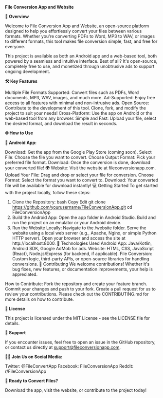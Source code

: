 **File Conversion App and Website**

**🚀 Overview**

Welcome to File Conversion App and Website, an open-source platform designed to help you effortlessly convert your files between various formats. Whether you're converting PDFs to Word, MP3 to WAV, or images to different formats, this tool makes file conversion simple, fast, and free for everyone.


This project is available as both an Android app and a web-based tool, both powered by a seamless and intuitive interface. Best of all? It's open-source, completely free to use, and monetized through unobtrusive ads to support ongoing development.



**🛠️ Key Features**


Multiple File Formats Supported: Convert files such as PDFs, Word documents, MP3, WAV, images, and much more.
Ad-Supported: Enjoy free access to all features with minimal and non-intrusive ads.
Open Source: Contribute to the development of this tool. Clone, fork, and modify the project to suit your needs!
Cross-Platform: Use the app on Android or the web-based tool from any browser.
Simple and Fast: Upload your file, select the desired format, and download the result in seconds.


**🌐 How to Use**


**📱 Android App:**


Download: Get the app from the Google Play Store (coming soon).
Select File: Choose the file you want to convert.
Choose Output Format: Pick your preferred file format.
Download: Once the conversion is done, download your converted file!
🌍 Website:
Visit the website at fileconversionapp.com.
Upload Your File: Drag and drop or select your file for conversion.
Choose Format: Select the format you want to convert to.
Download: Your converted file will be available for download instantly!
💻 Getting Started
To get started with the project locally, follow these steps:

1. Clone the Repository:
bash
Copy
Edit
git clone https://github.com/yourusername/FileConversionApp.git
cd FileConversionApp
2. Build the Android App:
Open the app folder in Android Studio.
Build and run the project on an emulator or your Android device.
3. Run the Website Locally:
Navigate to the /website folder.
Serve the website using a local web server (e.g., Apache, Nginx, or simple Python HTTP server).
Open your browser and access the site at http://localhost:8000.
🔧 Technologies Used
Android App: Java/Kotlin, Android SDK, Google AdMob for ads.
Website: HTML, CSS, JavaScript (React), Node.js/Express (for backend, if applicable).
File Conversion: Custom logic, third-party APIs, or open-source libraries for handling conversions.
🎉 Contributing
We welcome contributions! Whether it's bug fixes, new features, or documentation improvements, your help is appreciated.

How to Contribute:
Fork the repository and create your feature branch.
Commit your changes and push to your fork.
Create a pull request for us to review your contributions.
Please check out the CONTRIBUTING.md for more details on how to contribute.



**📜 License**



This project is licensed under the MIT License - see the LICENSE file for details.



**📱 Support**



If you encounter issues, feel free to open an issue in the GitHub repository, or contact us directly at support@fileconversionapp.com.



**🧑‍💻 Join Us on Social Media:**


Twitter: @FileConvertApp
Facebook: FileConversionApp
Reddit: r/FileConversionApp



**🚀 Ready to Convert Files?**



Download the app, visit the website, or contribute to the project today!

